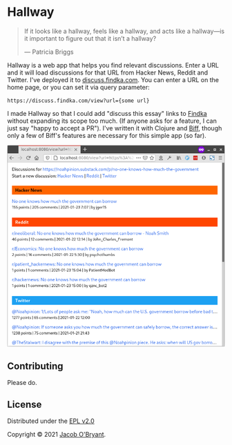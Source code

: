 # Hallway

> If it looks like a hallway, feels like a hallway, and acts like a hallway—is
> it important to figure out that it isn’t a hallway?
>
> — Patricia Briggs

Hallway is a web app that helps you find relevant discussions. Enter a URL and
it will load discussions for that URL from Hacker News, Reddit and Twitter.
I've deployed it to [discuss.findka.com](https://discuss.findka.com). You can
enter a URL on the home page, or you can set it via query parameter:

```
https://discuss.findka.com/view?url={some url}
```

I made Hallway so that I could add "discuss this essay" links to
[Findka](https://essays.findka.com) without expanding its scope too much. (If
anyone asks for a feature, I can just say "happy to accept a PR"). I've written
it with Clojure and [Biff](https://findka.com/biff), though only a few of
Biff's features are necessary for this simple app (so far).

![Hallway screenshot](screenshot.png)

## Contributing

Please do.

## License

Distributed under the [EPL v2.0](LICENSE)

Copyright &copy; 2021 [Jacob O'Bryant](https://jacobobryant.com).
